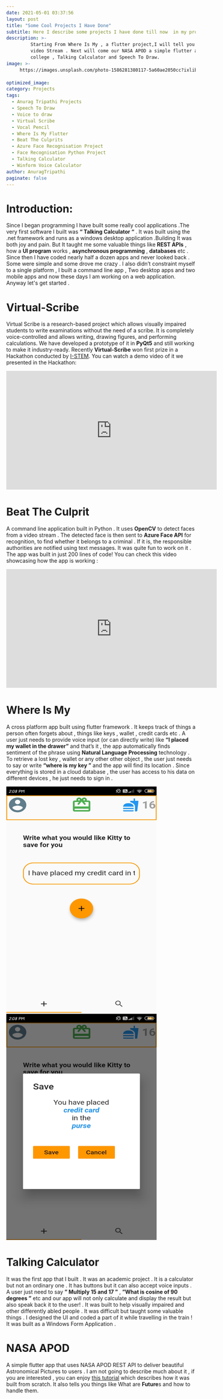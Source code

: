```yaml
---
date: 2021-05-01 03:37:56
layout: post
title: "Some Cool Projects I Have Done"
subtitle: Here I describe some projects I have done till now  in my programming career
description: >-
         Starting From Where Is My , a flutter project,I will tell you about Beat The Culprits , built in python , it detects and recognize faces from a 
         video Stream . Next will come our NASA APOD a simple flutter app. At last I will tell you about two projects I have done in my
         college , Talking Calculator and Speech To Draw.
image: >-
     https://images.unsplash.com/photo-1586281380117-5a60ae2050cc?ixlib=rb-1.2.1&ixid=eyJhcHBfaWQiOjEyMDd9&auto=format&fit=crop&w=1050&q=80

optimized_image:
category: Projects
tags: 
  - Anurag Tripathi Projects
  - Speech To Draw
  - Voice to draw
  - Virtual Scribe
  - Vocal Pencil
  - Where Is My Flutter
  - Beat The Culprits
  - Azure Face Recognisation Project
  - Face Recognisation Python Project
  - Talking Calculator
  - Winform Voice Calculator
author: AnuragTripathi
paginate: false
---
```


# Introduction:

Since I began programming I have built some really cool applications .The very first software I built was **“ Talking Calculator “** . It was built  using the  .net framework  and runs as a windows desktop application .Building It was both joy and pain. But It taught me some valuable things like **REST APIs** , how a **UI program** works , **asynchronous programming** , **databases** etc .  Since then I have coded nearly half a dozen apps  and never looked back .  Some were simple and some drove me crazy . I also didn’t constraint myself to a single platform , I built a command line app , Two desktop apps and two mobile apps and now these days I am working on a web application. Anyway let's get started .

# Virtual-Scribe

Virtual Scribe is a research-based project which allows visually impaired students to write examinations without the need of a scribe. It is completely voice-controlled and allows writing, drawing figures, and performing calculations.  We have developed a prototype of it in **PyQt5** and still working to make it industry-ready. Recently **Virtual-Scribe** won first prize in a Hackathon conducted by <a href="https://www.inclusivestem.org/">I-STEM</a>.  You can watch a demo video of it  we presented in the Hackathon:
<iframe width="560" height="315" src="https://www.youtube.com/embed/_CYmUVxkaSE" title="YouTube video player" frameborder="0" allow="accelerometer; autoplay; clipboard-write; encrypted-media; gyroscope; picture-in-picture" allowfullscreen></iframe>



# Beat The Culprit


A command line application built in Python . It uses **OpenCV** to detect faces from a video stream . The detected face is then sent to **Azure Face API** for recognition, to find whether  it belongs to a criminal . If it is, the responsible authorities are notified using text messages.  It was quite fun to work on it . The app was built in just 200 lines of code!
You can check this video showcasing how the app is working :
<iframe width="560" height="315" src="https://www.youtube.com/embed/WIN6d3oFrq8" frameborder="0" allow="accelerometer; autoplay; clipboard-write; encrypted-media; gyroscope; picture-in-picture" allowfullscreen></iframe>



# Where Is My 

A cross platform app built using flutter framework . It keeps track of things a person often forgets about , things like keys , wallet  , credit cards etc . 
A user just needs to provide voice  input (or can directly write) like **“I placed my wallet in the drawer”** and that’s it , the app automatically finds sentiment of the phrase using **Natural Language Processing** technology . To retrieve a lost key , wallet or any other other object , the user just needs to say or write **“where is my key ”**  and the app will find its location .  Since everything is stored in a cloud database , the user has access to his data on different devices , he just needs to sign in . 

<img src="/assets/pics/whereismy2.jpg" alt="where is my" width="400" height="600">

<img src="/assets/pics/whereismy.jpg" alt="where is my" width="400" height="600">


# Talking Calculator


 It was the first app that I built . It was an academic project . It is  a calculator but not an ordinary one . It has buttons but it can also accept voice inputs . A user just need to say **” Multiply 15 and 17  ”** , **”What is cosine of 90 degrees  ”** etc and our app will not only calculate and display the result but also speak back it to the user! . It was built to help visually impaired and other differently abled people . It was difficult but taught some valuable things . I designed the UI and coded a part of it while travelling in the train ! It was built as a Windows Form Application . 


# NASA APOD

A simple flutter app that uses NASA APOD REST API to deliver beautiful Astronomical Pictures to users .  I am not going to describe much about it , if you are interested , you can enjoy <a href="https://anuragseven.github.io/your-post-title-flutter-nasa-astronomical-picture-of-the-day-">this tutorial</a> which describes how it was built from scratch. It also tells you things like What are **Future**s and how to handle them.




   











     
